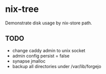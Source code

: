 # nix-tree

Demonstrate disk usage by nix-store path.

## TODO
- change caddy admin to unix socket
- admin config persist = false
- synapse jmalloc
- backup all directories under /var/lib/forgejo
